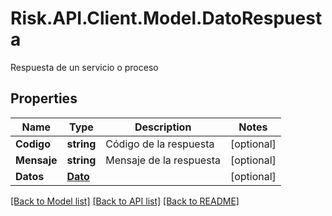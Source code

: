 # Risk.API.Client.Model.DatoRespuesta
Respuesta de un servicio o proceso
## Properties

Name | Type | Description | Notes
------------ | ------------- | ------------- | -------------
**Codigo** | **string** | Código de la respuesta | [optional] 
**Mensaje** | **string** | Mensaje de la respuesta | [optional] 
**Datos** | [**Dato**](Dato.md) |  | [optional] 

[[Back to Model list]](../README.md#documentation-for-models) [[Back to API list]](../README.md#documentation-for-api-endpoints) [[Back to README]](../README.md)

